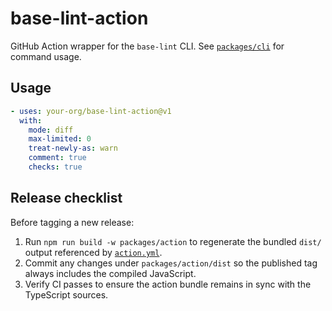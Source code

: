 # base-lint-action

GitHub Action wrapper for the `base-lint` CLI. See [`packages/cli`](../cli) for command usage.

## Usage

```yaml
- uses: your-org/base-lint-action@v1
  with:
    mode: diff
    max-limited: 0
    treat-newly-as: warn
    comment: true
    checks: true
```

## Release checklist

Before tagging a new release:

1. Run `npm run build -w packages/action` to regenerate the bundled `dist/` output referenced by [`action.yml`](./action.yml).
2. Commit any changes under `packages/action/dist` so the published tag always includes the compiled JavaScript.
3. Verify CI passes to ensure the action bundle remains in sync with the TypeScript sources.
